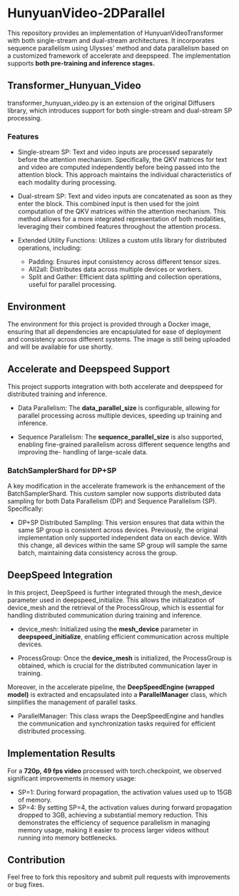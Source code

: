 # HunyuanVideo-2DParallel
This repository provides an implementation of HunyuanVideoTransformer with both single-stream and dual-stream architectures. It incorporates sequence parallelism using Ulysses' method and data parallelism based on a customized framework of accelerate and deepspeed. The implementation supports **both pre-training and inference stages.**



## Transformer_Hunyuan_Video
transformer_hunyuan_video.py is an extension of the original Diffusers library, which introduces support for both single-stream and dual-stream SP processing.


### Features
- Single-stream SP: Text and video inputs are processed separately before the attention mechanism. Specifically, the QKV matrices for text and video are computed independently before being passed into the attention block. This approach maintains the individual characteristics of each modality during processing.

- Dual-stream SP: Text and video inputs are concatenated as soon as they enter the block. This combined input is then used for the joint computation of the QKV matrices within the attention mechanism. This method allows for a more integrated representation of both modalities, leveraging their combined features throughout the attention process.
- Extended Utility Functions: Utilizes a custom utils library for distributed operations, including:
  -  Padding: Ensures input consistency across different tensor sizes.
  -  All2all: Distributes data across multiple devices or workers.
  -  Split and Gather: Efficient data splitting and collection operations, useful for parallel processing.


## Environment
The environment for this project is provided through a Docker image, ensuring that all dependencies are encapsulated for ease of deployment and consistency across different systems. The image is still being uploaded and will be available for use shortly.


## Accelerate and Deepspeed Support
This project supports integration with both accelerate and deepspeed for distributed training and inference.

- Data Parallelism: The **data_parallel_size** is configurable, allowing for parallel processing across multiple devices, speeding up training and inference.

- Sequence Parallelism: The **sequence_parallel_size** is also supported, enabling fine-grained parallelism across different sequence lengths and improving the- handling of large-scale data.

### BatchSamplerShard for DP+SP
A key modification in the accelerate framework is the enhancement of the BatchSamplerShard. This custom sampler now supports distributed data sampling for both Data Parallelism (DP) and Sequence Parallelism (SP). Specifically:

- DP+SP Distributed Sampling: This version ensures that data within the same SP group is consistent across devices. Previously, the original implementation only supported independent data on each device. With this change, all devices within the same SP group will sample the same batch, maintaining data consistency across the group.


## DeepSpeed Integration
In this project, DeepSpeed is further integrated through the mesh_device parameter used in deepspeed_initialize. This allows the initialization of device_mesh and the retrieval of the ProcessGroup, which is essential for handling distributed communication during training and inference.

- device_mesh: Initialized using the **mesh_device** parameter in **deepspeed_initialize**, enabling efficient communication across multiple devices.

- ProcessGroup: Once the **device_mesh** is initialized, the ProcessGroup is obtained, which is crucial for the distributed communication layer in training.

Moreover, in the accelerate pipeline, the **DeepSpeedEngine (wrapped model)** is extracted and encapsulated into a **ParallelManager** class, which simplifies the management of parallel tasks.

- ParallelManager: This class wraps the DeepSpeedEngine and handles the communication and synchronization tasks required for efficient distributed processing.

## Implementation Results
For a **720p, 49 fps video** processed with torch.checkpoint, we observed significant improvements in memory usage:

- SP=1: During forward propagation, the activation values used up to 15GB of memory.
- SP=4: By setting SP=4, the activation values during forward propagation dropped to 3GB, achieving a substantial memory reduction.
This demonstrates the efficiency of sequence parallelism in managing memory usage, making it easier to process larger videos without running into memory bottlenecks.


## Contribution
Feel free to fork this repository and submit pull requests with improvements or bug fixes.

